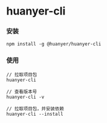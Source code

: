 # huanyer-cli

### 安装

```
npm install -g @huanyer/huanyer-cli
```

### 使用
```
// 拉取项目包
huanyer-cli

// 查看版本号
huanyer-cli -v

// 拉取项目包，并安装依赖
huanyer-cli --install
```
